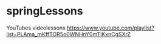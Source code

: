 # springLessons
YouTubes videolessons
https://www.youtube.com/playlist?list=PLAma_mKffTOR5o0WNHnY0mTjKxnCgSXrZ